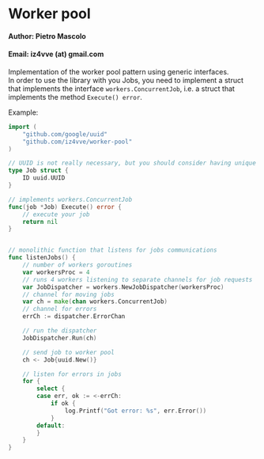 # Worker pool

#### Author: Pietro Mascolo
#### Email: iz4vve (at) gmail.com

Implementation of the worker pool pattern using generic interfaces.  
In order to use the library with you Jobs, you need to implement a struct that implements the interface `workers.ConcurrentJob`, i.e. a struct that implements the method `Execute() error`.


Example:
```go
import (
    "github.com/google/uuid"
    "github.com/iz4vve/worker-pool"
)

// UUID is not really necessary, but you should consider having unique IDs for your jobs
type Job struct {
    ID uuid.UUID
}

// implements workers.ConcurrentJob
func(job *Job) Execute() error {
    // execute your job
    return nil
}


// monolithic function that listens for jobs communications
func listenJobs() {
    // number of workers goroutines
    var workersProc = 4
    // runs 4 workers listening to separate channels for job requests
    var JobDispatcher = workers.NewJobDispatcher(workersProc)
    // channel for moving jobs
    var ch = make(chan workers.ConcurrentJob)
    // channel for errors
    errCh := dispatcher.ErrorChan

    // run the dispatcher
    JobDispatcher.Run(ch)

    // send job to worker pool
    ch <- Job{uuid.New()}

    // listen for errors in jobs
    for {
        select {
        case err, ok := <-errCh:
            if ok {
                log.Printf("Got error: %s", err.Error())
            }
        default:
        }
    }
}
```